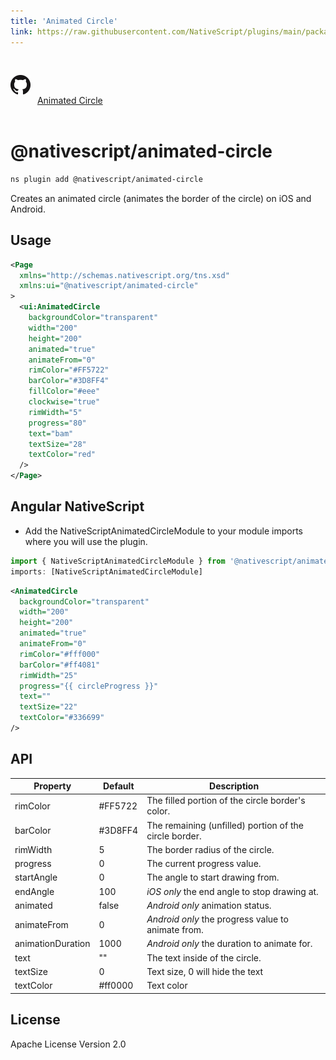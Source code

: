 ```yaml
---
title: 'Animated Circle'
link: https://raw.githubusercontent.com/NativeScript/plugins/main/packages/animated-circle/README.md
---
```


<div style="width: 100%; padding: 1.2em 0em">
  					<img alt="github logo" src="../assets/images/github/GitHub-Mark-32px.png" style="display: inline; margin: 1em 0.5em 1em 0em">
  					<a href="https://github.com/NativeScript/plugins/tree/main/packages/animated-circle" target="_blank" noopener>Animated Circle</a>
				</div>

# @nativescript/animated-circle

```bash
ns plugin add @nativescript/animated-circle
```

Creates an animated circle (animates the border of the circle) on iOS and Android.

## Usage

```xml
<Page
  xmlns="http://schemas.nativescript.org/tns.xsd"
  xmlns:ui="@nativescript/animated-circle"
>
  <ui:AnimatedCircle
    backgroundColor="transparent"
    width="200"
    height="200"
    animated="true"
    animateFrom="0"
    rimColor="#FF5722"
    barColor="#3D8FF4"
    fillColor="#eee"
    clockwise="true"
    rimWidth="5"
    progress="80"
    text="bam"
    textSize="28"
    textColor="red"
  />
</Page>
```

## Angular NativeScript

- Add the NativeScriptAnimatedCircleModule to your module imports where you will use the plugin.

```typescript
import { NativeScriptAnimatedCircleModule } from '@nativescript/animated-circle/angular'
imports: [NativeScriptAnimatedCircleModule]
```

```xml
<AnimatedCircle
  backgroundColor="transparent"
  width="200"
  height="200"
  animated="true"
  animateFrom="0"
  rimColor="#fff000"
  barColor="#ff4081"
  rimWidth="25"
  progress="{{ circleProgress }}"
  text=""
  textSize="22"
  textColor="#336699"
/>
```

## API

| Property          | Default | Description                                            |
| ----------------- | ------- | ------------------------------------------------------ |
| rimColor          | #FF5722 | The filled portion of the circle border's color.       |
| barColor          | #3D8FF4 | The remaining (unfilled) portion of the circle border. |
| rimWidth          | 5       | The border radius of the circle.                       |
| progress          | 0       | The current progress value.                            |
| startAngle        | 0       | The angle to start drawing from.                       |
| endAngle          | 100     | _iOS only_ the end angle to stop drawing at.           |
| animated          | false   | _Android only_ animation status.                       |
| animateFrom       | 0       | _Android only_ the progress value to animate from.     |
| animationDuration | 1000    | _Android only_ the duration to animate for.            |
| text              | ""      | The text inside of the circle.                         |
| textSize          | 0       | Text size, 0 will hide the text                        |
| textColor         | #ff0000 | Text color                                             |

## License

Apache License Version 2.0
